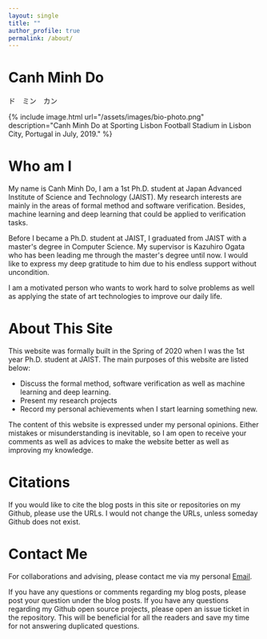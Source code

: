 ```yaml
---
layout: single
title: ""
author_profile: true
permalink: /about/
---
```

# Canh Minh Do
ド　ミン　カン
<!-- ![Canh Minh Do at Sporting Lisbon Football Stadium in Lisbon City, Portugal](/assets/images/bio-photo.png) -->
{% include image.html url="/assets/images/bio-photo.png" description="Canh Minh Do at Sporting Lisbon Football Stadium in Lisbon City, Portugal in July, 2019." %}

# Who am I

My name is Canh Minh Do, I am a 1st Ph.D. student at Japan Advanced Institute of Science
and Technology (JAIST). My research interests are mainly in the areas of formal method
and software verification. Besides, machine learning and deep learning that could be
applied to verification tasks.

Before I became a Ph.D. student at JAIST, I graduated from JAIST with a master's degree
in Computer Science. My supervisor is Kazuhiro Ogata who has been leading me through
the master's degree until now. I would like to express my deep gratitude to him due to
his endless support without uncondition.

I am a motivated person who wants to work hard to solve problems as well as applying the
state of art technologies to improve our daily life.

# About This Site
This website was formally built in the Spring of 2020 when I was the 1st year Ph.D. student
at JAIST. The main purposes of this website are listed below:
* Discuss the formal method, software verification as well as machine learning and deep learning.
* Present my research projects
* Record my personal achievements when I start learning something new.

The content of this website is expressed under my personal opinions. Either mistakes or misunderstanding is inevitable, so I am open to receive your comments as well as advices to make the website better as well as improving my knowledge.

# Citations
If you would like to cite the blog posts in this site or repositories on my Github,
please use the URLs. I would not change the URLs, unless someday Github does not exist.

# Contact Me

For collaborations and advising, please contact me via my personal [Email](mailto:minhcanh99@gmail.com).

If you have any questions or comments regarding my blog posts, please post your question under the blog
posts. If you have any questions regarding my Github open source projects, please open an issue ticket in
the repository. This will be beneficial for all the readers and save my time for not answering duplicated
questions.
